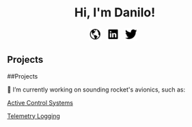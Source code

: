 <h1 align='center'> Hi, I'm Danilo! </h1>

<p align='center'>
<a href="http://daniloonspace.com"><img height="30" src="https://raw.githubusercontent.com/ndanilo8/ndanilo8/master/icons/md-globe.png"></a>&nbsp;&nbsp;
<a href="https://www.linkedin.com/in/danilo-nascimento-501b50204/"><img height="30" src="https://raw.githubusercontent.com/ndanilo8/ndanilo8/master/icons/logo-linkedin.png"></a>&nbsp;&nbsp;
<a href="https://twitter.com/daniloonspace"><img height="30" src="https://raw.githubusercontent.com/ndanilo8/ndanilo8/master/icons/logo-twitter.png"></a>&nbsp;&nbsp;
</p>

<h2 align='left'> Projects </h2>
##Projects
<p align='left'>🔭 I’m currently working on sounding rocket's avionics, such as:</p>
<p align='left'><a href="https://github.com/ndanilo8/GNC-model-rocket" target="_blank" rel="noopener noreferrer">Active Control Systems</a></p>
<p align='left'><a href="https://github.com/ndanilo8/AvionicsTelemetryLogger" target="_blank" rel="noopener noreferrer">Telemetry Logging</a></p>

<!--
**ndanilo8/ndanilo8** is a ✨ _special_ ✨ repository because its `README.md` (this file) appears on your GitHub profile.

Here are some ideas to get you started:

- 🔭 I’m currently working on ...
- 🌱 I’m currently learning ...
- 👯 I’m looking to collaborate on ...
- 🤔 I’m looking for help with ...
- 💬 Ask me about ...
- 📫 How to reach me: ...
- 😄 Pronouns: ...
- ⚡ Fun fact: ...
-->
